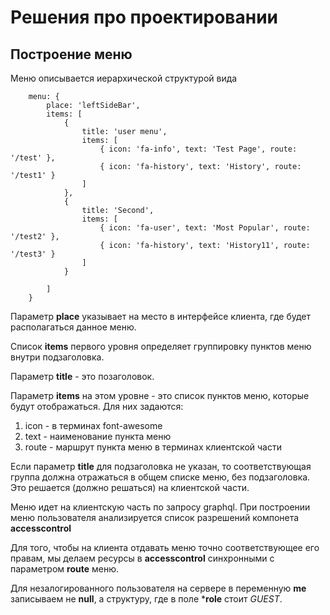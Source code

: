 # Решения про проектировании
## Построение меню
Меню описывается иерархической структурой вида
```
    menu: {
        place: 'leftSideBar',
        items: [
            {
                title: 'user menu',
                items: [
                    { icon: 'fa-info', text: 'Test Page', route: '/test' },
                    { icon: 'fa-history', text: 'History', route: '/test1' }
                ]
            },
            {
                title: 'Second',
                items: [
                    { icon: 'fa-user', text: 'Most Popular', route: '/test2' },
                    { icon: 'fa-history', text: 'History11', route: '/test3' }
                ]
            }

        ]
    }
```
Параметр **place** указывает на место в интерфейсе клиента, где будет располагаться данное меню.

Список **items** первого уровня определяет группировку пунктов меню внутри подзаголовка.

Параметр **title** - это позаголовок. 

Параметр **items** на этом уровне - это список пунктов меню, которые будут отображаться.
Для них задаются:
1. icon - в терминах font-awesome
2. text - наименование пункта меню
3. route - маршрут пункта меню в терминах клиентской части

Если параметр **title** для подзаголовка не указан, то соответствующая группа должна отражаться в общем списке меню, без подзаголовка. Это решается (должно решаться) на клиентской части.

Меню идет на клиентскую часть по запросу graphql. При построении меню пользователя анализируется список разрешений компонета **accesscontrol**   

Для того, чтобы на клиента отдавать меню точно соответствующее его правам, мы делаем ресурсы в **accesscontrol** синхронными с параметром **route** меню.

Для незалогированного пользователя на сервере в переменную **me** записываем не **null**, а  структуру, где в поле ***role** стоит *GUEST*.

